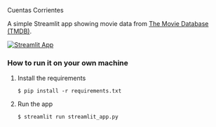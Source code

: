 Cuentas Corrientes

A simple Streamlit app showing movie data from [The Movie Database (TMDB)](https://www.kaggle.com/datasets/tmdb/tmdb-movie-metadata). 

[![Streamlit App](https://static.streamlit.io/badges/streamlit_badge_black_white.svg)](https://movies-dataset-template.streamlit.app/)

### How to run it on your own machine

1. Install the requirements

   ```
   $ pip install -r requirements.txt
   ```

2. Run the app

   ```
   $ streamlit run streamlit_app.py
   ```
